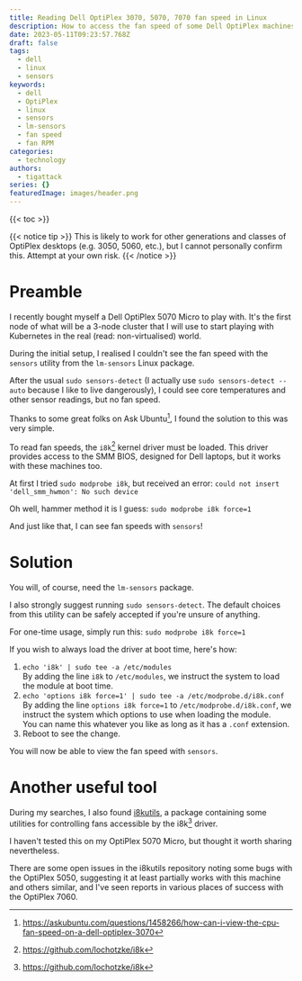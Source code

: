 ```yaml
---
title: Reading Dell OptiPlex 3070, 5070, 7070 fan speed in Linux
description: How to access the fan speed of some Dell OptiPlex machines with lm-sensors on Linux
date: 2023-05-11T09:23:57.768Z
draft: false
tags:
  - dell
  - linux
  - sensors
keywords:
  - dell
  - OptiPlex
  - linux
  - sensors
  - lm-sensors
  - fan speed
  - fan RPM
categories:
  - technology
authors:
  - tigattack
series: {}
featuredImage: images/header.png
---
```


{{< toc >}}

{{< notice tip >}}
This is likely to work for other generations and classes of OptiPlex desktops (e.g. 3050, 5060, etc.), but I cannot personally confirm this. 
Attempt at your own risk.
{{< /notice >}}

# Preamble

I recently bought myself a Dell OptiPlex 5070 Micro to play with. It's the first node of what will be a 3-node cluster that I will use to start playing with Kubernetes in the real (read: non-virtualised) world.

During the initial setup, I realised I couldn't see the fan speed with the `sensors` utility from the `lm-sensors` Linux package.

After the usual `sudo sensors-detect` (I actually use `sudo sensors-detect --auto` because I like to live dangerously), I could see core temperatures and other sensor readings, but no fan speed.

Thanks to some great folks on Ask Ubuntu[^1], I found the solution to this was very simple.

To read fan speeds, the `i8k`[^2] kernel driver must be loaded. This driver provides access to the SMM BIOS, designed for Dell laptops, but it works with these machines too.

At first I tried `sudo modprobe i8k`, but received an error: `could not insert 'dell_smm_hwmon': No such device`

Oh well, hammer method it is I guess: `sudo modprobe i8k force=1`

And just like that, I can see fan speeds with `sensors`!

# Solution

You will, of course, need the `lm-sensors` package.

I also strongly suggest running `sudo sensors-detect`. The default choices from this utility can be safely accepted if you're unsure of anything.

For one-time usage, simply run this: `sudo modprobe i8k force=1`

If you wish to always load the driver at boot time, here's how:
  1. `echo 'i8k' | sudo tee -a /etc/modules`  
  By adding the line `i8k` to `/etc/modules`, we instruct the system to load the module at boot time.
  1. `echo 'options i8k force=1' | sudo tee -a /etc/modprobe.d/i8k.conf`  
  By adding the line `options i8k force=1` to `/etc/modprobe.d/i8k.conf`, we instruct the system which options to use when loading the module.  
  You can name this whatever you like as long as it has a `.conf` extension.
  1. Reboot to see the change.

You will now be able to view the fan speed with `sensors`.

# Another useful tool

During my searches, I also found [i8kutils](https://github.com/vitorafsr/i8kutils), a package containing some utilities for controlling fans accessible by the i8k[^2] driver.

I haven't tested this on my OptiPlex 5070 Micro, but thought it worth sharing nevertheless.

There are some open issues in the i8kutils repository noting some bugs with the OptiPlex 5050, suggesting it at least partially works with this machine and others similar, and I've seen reports in various places of success with the OptiPlex 7060.

[^1]: https://askubuntu.com/questions/1458266/how-can-i-view-the-cpu-fan-speed-on-a-dell-optiplex-3070
[^2]: https://github.com/lochotzke/i8k
